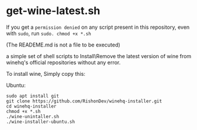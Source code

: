 # get-wine-latest.sh

If you get a `permission denied` on any script present in this repository, even with `sudo`, run `sudo. chmod +x *.sh`

(The READEME.md is not a file to be executed)

a simple set of shell scripts to Install\Remove the latest version of wine from winehq's official repositories without
any error.

To install wine, Simply copy this:

Ubuntu:

```
sudo apt install git
git clone https://github.com/RishonDev/winehq-installer.git
cd winehq-installer
chmod +x *.sh
./wine-unintaller.sh
./wine-installer-ubuntu.sh
```
